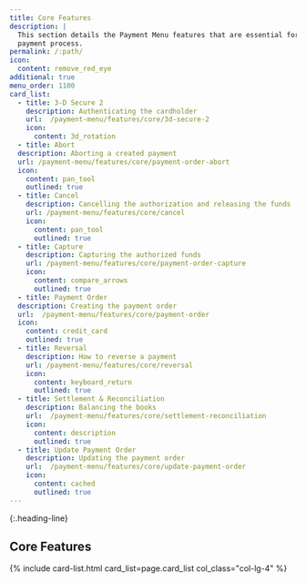 ```yaml
---
title: Core Features
description: |
  This section details the Payment Menu features that are essential for the
  payment process.
permalink: /:path/
icon:
  content: remove_red_eye
additional: true
menu_order: 1100
card_list:
  - title: 3-D Secure 2
    description: Authenticating the cardholder
    url:  /payment-menu/features/core/3d-secure-2
    icon:
      content: 3d_rotation
  - title: Abort
  description: Aborting a created payment
  url: /payment-menu/features/core/payment-order-abort
  icon:
    content: pan_tool
    outlined: true
  - title: Cancel
    description: Cancelling the authorization and releasing the funds
    url: /payment-menu/features/core/cancel
    icon:
      content: pan_tool
      outlined: true
  - title: Capture
    description: Capturing the authorized funds
    url: /payment-menu/features/core/payment-order-capture
    icon:
      content: compare_arrows
      outlined: true
  - title: Payment Order
  description: Creating the payment order
  url:  /payment-menu/features/core/payment-order
  icon:
    content: credit_card
    outlined: true
  - title: Reversal
    description: How to reverse a payment
    url: /payment-menu/features/core/reversal
    icon:
      content: keyboard_return
      outlined: true
  - title: Settlement & Reconciliation
    description: Balancing the books
    url:  /payment-menu/features/core/settlement-reconciliation
    icon:
      content: description
      outlined: true
  - title: Update Payment Order
    description: Updating the payment order
    url:  /payment-menu/features/core/update-payment-order
    icon:
      content: cached
      outlined: true
---
```


{:.heading-line}

## Core Features

{% include card-list.html card_list=page.card_list
    col_class="col-lg-4" %}
